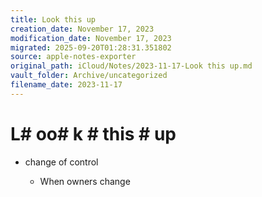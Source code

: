 ```yaml
---
title: Look this up
creation_date: November 17, 2023
modification_date: November 17, 2023
migrated: 2025-09-20T01:28:31.351802
source: apple-notes-exporter
original_path: iCloud/Notes/2023-11-17-Look this up.md
vault_folder: Archive/uncategorized
filename_date: 2023-11-17
---
```



# L# oo# k # this # up

- change of control 

	- When owners change 

